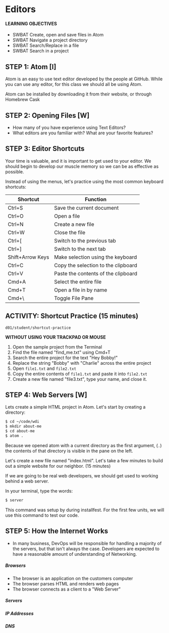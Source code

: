 # Editors

#### LEARNING OBJECTIVES
- SWBAT Create, open and save files in Atom
- SWBAT Navigate a project directory
- SWBAT Search/Replace in a file
- SWBAT Search in a project

## STEP 1: Atom [I]

Atom is an easy to use text editor developed by the people at GitHub.  While
you can use any editor, for this class we should all be using Atom.

Atom can be installed by downloading it from their website, or through Homebrew Cask

## STEP 2: Opening Files [W]

- How many of you have experience using Text Editors?
- What editors are you familiar with?  What are your favorite features?

## STEP 3: Editor Shortcuts

Your time is valuable, and it is important to get used to your editor.  We
should begin to develop our muscle memory so we can be as effective as possible.

Instead of using the menus, let's practice using the most common keyboard shortcuts:

| Shortcut | Function |
|----------|----------|
| Ctrl+S   | Save the current document |
| Ctrl+O   | Open a file |
| Ctrl+N   | Create a new file |
| Ctrl+W   | Close the file |
| Ctrl+[   | Switch to the previous tab |
| Ctrl+]   | Switch to the next tab |
| Shift+Arrow Keys | Make selection using the keyboard |
| Ctrl+C   | Copy the selection to the clipboard |
| Ctrl+V   | Paste the contents of the clipboard |
| Cmd+A    | Select the entire file |
| Cmd+T    | Open a file in by name |
| Cmd+\    | Toggle File Pane |

## ACTIVITY: Shortcut Practice (15 minutes)
`d01/student/shortcut-practice`

**WITHOUT USING YOUR TRACKPAD OR MOUSE**

1. Open the sample project from the Terminal
2. Find the file named "find_me.txt" using Cmd+T
3. Search the entire project for the text "Hey Bobby!"
4. Replace the string "Bobby" with "Charlie" across the entire project
5. Open `file1.txt` and `file2.txt`
6. Copy the entire contents of `file1.txt` and paste it into `file2.txt`
7. Create a new file named "file3.txt", type your name, and close it.

## STEP 4: Web Servers [W]

Lets create a simple HTML project in Atom.  Let's start by creating a directory:

```sh
$ cd ~/code/wdi
$ mkdir about-me
$ cd about-me
$ atom .
```

Because we opened atom with a current directory as the first argument, (`.`)
the contents of that directory is visible in the pane on the left.

Let's create a new file named "index.html".  Let's take a few minutes to build
out a simple website for our neighbor.  (15 minutes)

If we are going to be real web developers, we should get used to working behind a web server.

In your terminal, type the words:

```sh
$ server
```

This command was setup by during installfest.  For the first few units, we will use this command to test our code.

## STEP 5: How the Internet Works

- In many business, DevOps will be responsible for handling a majority of the servers, but that isn't always the case.  Developers are expected to have a reasonable amount of understanding of Networking.

##### Browsers
- The browser is an application on the customers computer
- The browser parses HTML and renders web pages
- The browser connects as a client to a "Web Server"

##### Servers
##### IP Addresses
##### DNS
